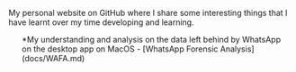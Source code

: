 My personal website on GitHub where I share some interesting things that I have learnt over my time developing and learning.
  <ul><li style="list-style-type: none;">
  *My understanding and analysis on the data left behind by WhatsApp on the desktop app on MacOS - [WhatsApp Forensic Analysis](docs/WAFA.md)
  </li></ul>
